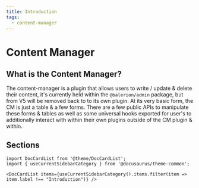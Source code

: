 ```yaml
---
title: Introduction
tags:
  - content-manager
---
```


# Content Manager

## What is the Content Manager?

The content-manager is a plugin that allows users to write / update & delete their content, it's currently held within the `@balerion/admin` package, but from V5 will be removed back to to its own plugin. At its very basic form, the CM is just a table & a few forms. There are a few public APIs to manipulate these forms & tables as well as some universal hooks exported for user's to additionally interact with within their own plugins outside of the CM plugin & within.

## Sections

```mdx-code-block
import DocCardList from '@theme/DocCardList';
import { useCurrentSidebarCategory } from '@docusaurus/theme-common';

<DocCardList items={useCurrentSidebarCategory().items.filter(item => item.label !== "Introduction")} />
```
